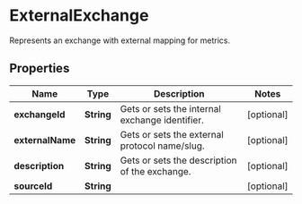 

# ExternalExchange

Represents an exchange with external mapping for metrics.

## Properties

Name | Type | Description | Notes
------------ | ------------- | ------------- | -------------
**exchangeId** | **String** | Gets or sets the internal exchange identifier. |  [optional]
**externalName** | **String** | Gets or sets the external protocol name/slug. |  [optional]
**description** | **String** | Gets or sets the description of the exchange. |  [optional]
**sourceId** | **String** |  |  [optional]



